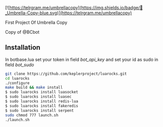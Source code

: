[![https://telrgram.me/umbrellacopy](https://img.shields.io/badge/👥_Umbrella-Copy-blue.svg)](https://telrgram.me/umbrellacopy)

First Project Of Umbrella Copy

Copy of @BCbot

Installation
------------
In botbase.lua set your token in field *bot_api_key* and set your id as sudo in field *bot_sudo*
```bash
git clone https://github.com/keplerproject/luarocks.git
cd luarocks
./configure
make build && make install
$ sudo luarocks install luasocket
$ sudo luarocks install luasec
$ sudo luarocks install redis-lua
$ sudo luarocks install fakeredis
$ sudo luarocks install serpent
sudo chmod 777 launch.sh
./launch.sh
```
